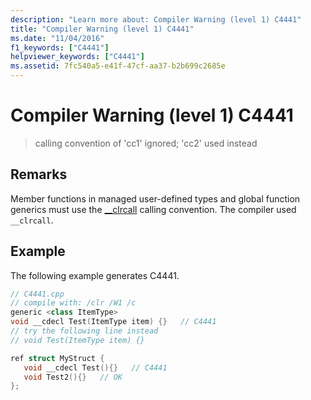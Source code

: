 ```yaml
---
description: "Learn more about: Compiler Warning (level 1) C4441"
title: "Compiler Warning (level 1) C4441"
ms.date: "11/04/2016"
f1_keywords: ["C4441"]
helpviewer_keywords: ["C4441"]
ms.assetid: 7fc540a5-e41f-47cf-aa37-b2b699c2685e
---
```

# Compiler Warning (level 1) C4441

> calling convention of 'cc1' ignored; 'cc2' used instead

## Remarks

Member functions in managed user-defined types and global function generics must use the [__clrcall](../../cpp/clrcall.md) calling convention.  The compiler used `__clrcall`.

## Example

The following example generates C4441.

```cpp
// C4441.cpp
// compile with: /clr /W1 /c
generic <class ItemType>
void __cdecl Test(ItemType item) {}   // C4441
// try the following line instead
// void Test(ItemType item) {}

ref struct MyStruct {
   void __cdecl Test(){}   // C4441
   void Test2(){}   // OK
};
```
